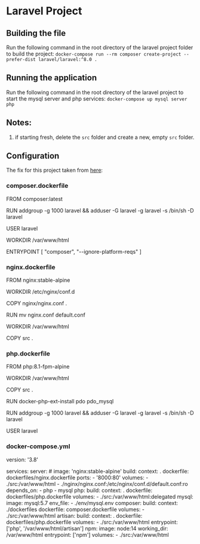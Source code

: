 # Laravel Project

## Building the file

Run the following command in the root directory of the laravel project folder to build the project: 
    `docker-compose run --rm composer create-project --prefer-dist laravel/laravel:^8.0 .`

## Running the application

Run the following command in the root directory of the laravel project to start the mysql server and php services:
    `docker-compose up mysql server php`

## Notes:

1) if starting fresh, delete the `src` folder and create a new, empty `src` folder.

## Configuration
The fix for this project taken from [here](https://www.udemy.com/course/docker-kubernetes-the-practical-guide/learn/lecture/22167194#questions/18527114):
### composer.dockerfile

FROM composer:latest
 
RUN addgroup -g 1000 laravel && adduser -G laravel -g laravel -s /bin/sh -D laravel
 
USER laravel 
 
WORKDIR /var/www/html
 
ENTRYPOINT [ "composer", "--ignore-platform-reqs" ]
### nginx.dockerfile

FROM nginx:stable-alpine
 
WORKDIR /etc/nginx/conf.d
 
COPY nginx/nginx.conf .
 
RUN mv nginx.conf default.conf
 
WORKDIR /var/www/html
 
COPY src .
### php.dockerfile

FROM php:8.1-fpm-alpine
 
WORKDIR /var/www/html
 
COPY src .
 
RUN docker-php-ext-install pdo pdo_mysql
 
RUN addgroup -g 1000 laravel && adduser -G laravel -g laravel -s /bin/sh -D laravel
 
USER laravel
### docker-compose.yml

version: '3.8'
 
services:
    server:
        # image: 'nginx:stable-alpine'
        build:
            context: .
            dockerfile: dockerfiles/nginx.dockerfile
        ports:
            - '8000:80'
        volumes:
            - ./src:/var/www/html
            - ./nginx/nginx.conf:/etc/nginx/conf.d/default.conf:ro
        depends_on:
            - php
            - mysql
    php:
        build:
            context: .
            dockerfile: dockerfiles/php.dockerfile
        volumes:
            - ./src:/var/www/html:delegated
    mysql:
        image: mysql:5.7
        env_file:
            - ./env/mysql.env
    composer:
        build:
            context: ./dockerfiles
            dockerfile: composer.dockerfile
        volumes:
            - ./src:/var/www/html
    artisan:
        build:
            context: .
            dockerfile: dockerfiles/php.dockerfile
        volumes:
            - ./src:/var/www/html
        entrypoint: ['php', '/var/www/html/artisan']
    npm:
        image: node:14
        working_dir: /var/www/html
        entrypoint: ['npm']
        volumes:
            - ./src:/var/www/html